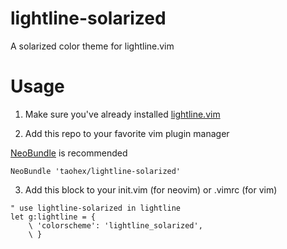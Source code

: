 # lightline-solarized

A solarized color theme for lightline.vim

# Usage

1.	Make sure you've already installed [lightline.vim](https://github.com/itchyny/lightline.vim)

2.	Add this repo to your favorite vim plugin manager

[NeoBundle](https://github.com/Shougo/neobundle.vim) is recommended

```
NeoBundle 'taohex/lightline-solarized'
```

3.	Add this block to your init.vim (for neovim) or .vimrc (for vim)

```
" use lightline-solarized in lightline
let g:lightline = {
	\ 'colorscheme': 'lightline_solarized',
	\ }
```

